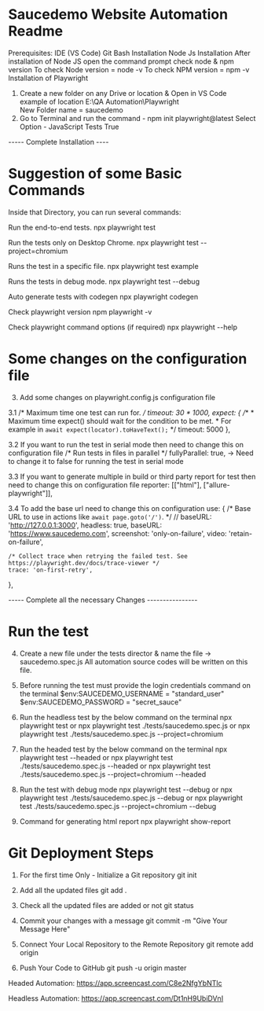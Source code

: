 Saucedemo Website Automation Readme
====================================
Prerequisites:
IDE (VS Code)
Git Bash Installation
Node Js Installation
After installation of Node JS open the command prompt 
check node & npm version
To check Node version = node -v
To check NPM version = npm -v
Installation of Playwright
1. Create a new folder on any Drive or location & Open in VS Code
example of location E:\QA Automation\Playwright\
New Folder name = saucedemo
2. Go to Terminal and run the command - npm init playwright@latest
Select Option - JavaScript
Tests
True

----- Complete Installation ----

Suggestion of some Basic Commands
==================================
Inside that Directory, you can run several commands:

Run the end-to-end tests.
npx playwright test 

Run the tests only on Desktop Chrome.
npx playwright test --project=chromium

Runs the test in a specific file.
npx playwright test example

Runs the tests in debug mode.
npx playwright test --debug

Auto generate tests with codegen
npx playwright codegen 

Check playwright version
npm playwright -v

Check playwright command options (if required)
npx playwright --help

Some changes on the configuration file
======================================
3. Add some changes on playwright.config.js configuration file

3.1 /* Maximum time one test can run for. */
  timeout: 30 * 1000,
  expect: {
    /**
     * Maximum time expect() should wait for the condition to be met.
     * For example in `await expect(locator).toHaveText();`
     */
    timeout: 5000
  },

3.2 If you want to run the test in serial mode then need to change this on configuration file
/* Run tests in files in parallel */
  fullyParallel: true, -> Need to change it to false for running the test in serial mode

3.3 If you want to generate multiple in build or third party report for test then need to change this on configuration file
reporter: [["html"], ["allure-playwright"]],

3.4 To add the base url need to change this on configuration
use: {
    /* Base URL to use in actions like `await page.goto('/')`. */
    // baseURL: 'http://127.0.0.1:3000',
    headless: true,
    baseURL: 'https://www.saucedemo.com',
    screenshot: 'only-on-failure',
    video: 'retain-on-failure',

    /* Collect trace when retrying the failed test. See https://playwright.dev/docs/trace-viewer */
    trace: 'on-first-retry',
  },

----- Complete all the necessary Changes ----------------

Run the test
==============

4. Create a new file under the tests director & name the file -> saucedemo.spec.js
All automation source codes will be written on this file.

5. Before running the test must provide the login credentials command on the terminal
$env:SAUCEDEMO_USERNAME = "standard_user"
$env:SAUCEDEMO_PASSWORD = "secret_sauce"

6. Run the headless test by the below command on the terminal
npx playwright test
or
npx playwright test ./tests/saucedemo.spec.js
or
npx playwright test ./tests/saucedemo.spec.js --project=chromium


7. Run the headed test by the below command on the terminal
npx playwright test --headed
or
npx playwright test ./tests/saucedemo.spec.js --headed
or
npx playwright test ./tests/saucedemo.spec.js --project=chromium --headed

8. Run the test with debug mode
npx playwright test --debug 
or
npx playwright test ./tests/saucedemo.spec.js --debug
or
npx playwright test ./tests/saucedemo.spec.js --project=chromium --debug

9. Command for generating html report
npx playwright show-report

Git Deployment Steps
=====================
1. For the first time Only - Initialize a Git repository
git init

2. Add all the updated files
git add .

3. Check all the updated files are added or not
git status

4. Commit your changes with a message
git commit -m "Give Your Message Here"

4. Connect Your Local Repository to the Remote Repository 
git remote add origin <give-your-repository-url-here>

5. Push Your Code to GitHub
git push -u origin master

Headed Automation: 
https://app.screencast.com/C8e2NfgYbNTlc

Headless Automation:
https://app.screencast.com/Dt1nH9UbiDVnI

<!-- Headed Automation with Visual Testing: https://app.screencast.com/Aqr9hmf2rNwQt

Headless Automation with Visual Testing: https://app.screencast.com/TLDlZRD64yBCm -->